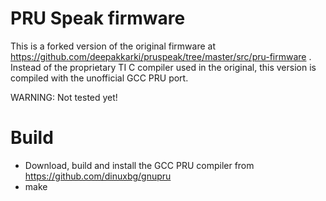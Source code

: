 PRU Speak firmware
===================

This is a forked version of the original firmware at https://github.com/deepakkarki/pruspeak/tree/master/src/pru-firmware . Instead of the proprietary TI C compiler used in the original, this version is compiled with the unofficial GCC PRU port.

WARNING: Not tested yet!

Build
=====
* Download, build and install the GCC PRU compiler from https://github.com/dinuxbg/gnupru
* make
